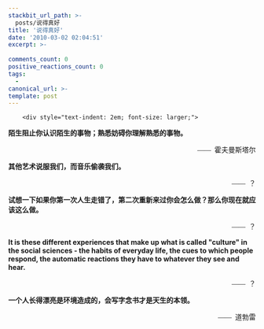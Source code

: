 ```yaml
---
stackbit_url_path: >-
  posts/说得真好
title: '说得真好'
date: '2010-03-02 02:04:51'
excerpt: >-
  
comments_count: 0
positive_reactions_count: 0
tags: 
  - 
canonical_url: >-
template: post
---
```


        <div style="text-indent: 2em; font-size: larger;">
<p><strong>陌生阻止你认识陌生的事物；熟悉妨碍你理解熟悉的事物。</strong></p>
<p style="text-align: right; font-family: 楷体_GB2312;">——&nbsp;&nbsp;霍夫曼斯塔尔</p>
<p><strong>其他艺术说服我们，而音乐偷袭我们。</strong></p>
<p style="text-align: right; font-family: 楷体_GB2312;">——&nbsp;&nbsp;？</p>
<p><strong>试想一下如果你第一次人生走错了，第二次重新来过你会怎么做？那么你现在就应该这么做。</strong></p>
<p style="text-align: right; font-family: 楷体_GB2312;">——&nbsp;&nbsp;？</p>
<p><strong>It is these different experiences that make up what is called "culture" in the social sciences - the habits of everyday life, the cues to which people respond, the automatic reactions they have to whatever they see and hear.</strong></p>
<p style="text-align: right; font-family: 楷体_GB2312;">——&nbsp;&nbsp;？</p>
<p><strong>一个人长得漂亮是环境造成的，会写字念书才是天生的本领。</strong></p>
<p style="text-align: right; font-family: 楷体_GB2312;">—— &nbsp;道勃雷</p>
</div>
      